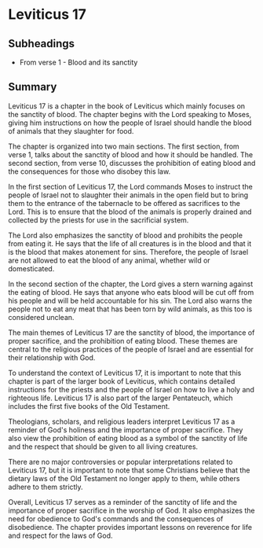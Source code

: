 # Leviticus 17

## Subheadings

* From verse 1 - Blood and its sanctity

## Summary

Leviticus 17 is a chapter in the book of Leviticus which mainly focuses on the sanctity of blood. The chapter begins with the Lord speaking to Moses, giving him instructions on how the people of Israel should handle the blood of animals that they slaughter for food.

The chapter is organized into two main sections. The first section, from verse 1, talks about the sanctity of blood and how it should be handled. The second section, from verse 10, discusses the prohibition of eating blood and the consequences for those who disobey this law.

In the first section of Leviticus 17, the Lord commands Moses to instruct the people of Israel not to slaughter their animals in the open field but to bring them to the entrance of the tabernacle to be offered as sacrifices to the Lord. This is to ensure that the blood of the animals is properly drained and collected by the priests for use in the sacrificial system.

The Lord also emphasizes the sanctity of blood and prohibits the people from eating it. He says that the life of all creatures is in the blood and that it is the blood that makes atonement for sins. Therefore, the people of Israel are not allowed to eat the blood of any animal, whether wild or domesticated.

In the second section of the chapter, the Lord gives a stern warning against the eating of blood. He says that anyone who eats blood will be cut off from his people and will be held accountable for his sin. The Lord also warns the people not to eat any meat that has been torn by wild animals, as this too is considered unclean.

The main themes of Leviticus 17 are the sanctity of blood, the importance of proper sacrifice, and the prohibition of eating blood. These themes are central to the religious practices of the people of Israel and are essential for their relationship with God.

To understand the context of Leviticus 17, it is important to note that this chapter is part of the larger book of Leviticus, which contains detailed instructions for the priests and the people of Israel on how to live a holy and righteous life. Leviticus 17 is also part of the larger Pentateuch, which includes the first five books of the Old Testament.

Theologians, scholars, and religious leaders interpret Leviticus 17 as a reminder of God's holiness and the importance of proper sacrifice. They also view the prohibition of eating blood as a symbol of the sanctity of life and the respect that should be given to all living creatures.

There are no major controversies or popular interpretations related to Leviticus 17, but it is important to note that some Christians believe that the dietary laws of the Old Testament no longer apply to them, while others adhere to them strictly.

Overall, Leviticus 17 serves as a reminder of the sanctity of life and the importance of proper sacrifice in the worship of God. It also emphasizes the need for obedience to God's commands and the consequences of disobedience. The chapter provides important lessons on reverence for life and respect for the laws of God.